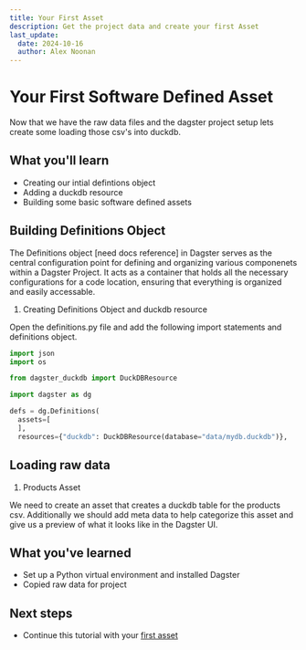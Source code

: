```yaml
---
title: Your First Asset 
description: Get the project data and create your first Asset
last_update:
  date: 2024-10-16
  author: Alex Noonan
---
```


# Your First Software Defined Asset

Now that we have the raw data files and the dagster project setup lets create some loading those csv's into duckdb. 

## What you'll learn

- Creating our intial defintions object
- Adding a duckdb resource
- Building some basic software defined assets 

## Building Definitions Object

The Definitions object [need docs reference] in Dagster serves as the central configuration point for defining and organizing various componenets within a Dagster Project. It acts as a container that holds all the necessary configurations for a code location, ensuring that everything is organized and easily accessable. 

1. Creating Definitions Object and duckdb resource

Open the definitions.py file and add the following import statements and definitions object. 

  ```python
  import json
  import os

  from dagster_duckdb import DuckDBResource

  import dagster as dg

  defs = dg.Definitions(
    assets=[
    ],
    resources={"duckdb": DuckDBResource(database="data/mydb.duckdb")},
  ```

## Loading raw data

1. Products Asset

We need to create an asset that creates a duckdb table for the products csv. Additionally we should add meta data to help categorize this asset and give us a preview of what it looks like in the Dagster UI. 




## What you've learned

- Set up a Python virtual environment and installed Dagster
- Copied raw data for project


## Next steps

- Continue this tutorial with your [first asset](/tutorial/your-first-asset)